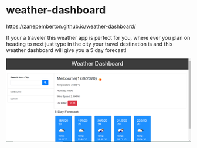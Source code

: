# weather-dashboard

https://zanepemberton.github.io/weather-dashboard/

If your a traveler this weather app is perfect for you, where ever you plan on heading to next just type in the city your travel destination is and this weather dashboard will give you a 5 day forecast!

![Photo of weather dashboard](assets/weatherpic.png)
